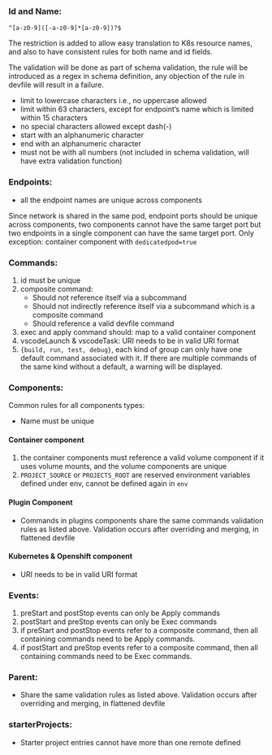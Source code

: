 ### Id and Name:
`^[a-z0-9]([-a-z0-9]*[a-z0-9])?$`

The restriction is added to allow easy translation to K8s resource names, and also to have consistent rules for both name and id fields.

The validation will be done as part of schema validation, the rule will be introduced as a regex in schema definition, any objection of the rule in devfile will result in a failure.

- limit to lowercase characters i.e., no uppercase allowed
- limit within 63 characters, except for endpoint’s name which is limited within 15 characters
- no special characters allowed except dash(-)
- start with an alphanumeric character
- end with an alphanumeric character
- must not be with all numbers (not included in schema validation, will have extra validation function)


### Endpoints:
- all the endpoint names are unique across components
  
Since network is shared in the same pod, endpoint ports should be unique across components, two components cannot have the same target port but two endpoints in a single component can have the same target port. Only exception: container component with `dedicatedpod=true`

### Commands:
1. id must be unique
2. composite command:
    - Should not reference itself via a subcommand
    - Should not indirectly reference itself via a subcommand which is a composite command
    - Should reference a valid devfile command
3. exec and apply command should: map to a valid container component
4. vscodeLaunch & vscodeTask: URI needs to be in valid URI format
5. `{build, run, test, debug}`, each kind of group can only have one default command associated with it. If there are multiple commands of the same kind without a default, a warning will be displayed.

### Components:
Common rules for all components types:
- Name must be unique

#### Container component 
1. the container components must reference a valid volume component if it uses volume mounts, and the volume components are unique
2. `PROJECT_SOURCE` or `PROJECTS_ROOT` are reserved environment variables defined under env, cannot be defined again in `env`

#### Plugin Component
- Commands in plugins components share the same commands validation rules as listed above. Validation occurs after overriding and merging, in flattened devfile

#### Kubernetes & Openshift component 
- URI needs to be in valid URI format


### Events:
1. preStart and postStop events can only be Apply commands
2. postStart and preStop events can only be Exec commands
3. if preStart and postStop events refer to a composite command, then all containing commands need to be Apply commands.
4. if postStart and preStop events refer to a composite command, then all containing commands need to be Exec commands.


### Parent:
- Share the same validation rules as listed above. Validation occurs after overriding and merging, in flattened devfile


### starterProjects:
- Starter project entries cannot have more than one remote defined
